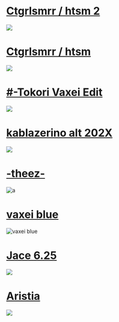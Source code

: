 # [Ctgrlsmrr / htsm 2](https://mellowskies.s-ul.eu/ul8zfzMZ)
![](https://osu.ppy.sh/ss/15819180/29e7)
# [Ctgrlsmrr / htsm](https://mellowskies.s-ul.eu/fjUKHQWo)
![](https://i.imgur.com/VI1JGHR.jpg)
# [#-Tokori Vaxei Edit](https://mellowskies.s-ul.eu/GKsP8FF5)
![](https://osu.gatari.pw/ss/HRCMS5PI.jpg)
# [kablazerino alt 202X](https://mellowskies.s-ul.eu/yn6qv6Fm)
![](https://osu.gatari.pw/ss/GTWM73GJ.jpg)
# [-theez-](https://mellowskies.s-ul.eu/cEH1xMqz)
![a](https://i.imgur.com/IABQFWP.jpg)
# [vaxei blue](https://mellowskies.s-ul.eu/BFGKyFTz)
![vaxei blue](https://i.imgur.com/40ytXRF.jpeg)
# [Jace 6.25](https://mellowskies.s-ul.eu/waPn9UiF)
![](https://osu.gatari.pw/ss/3G92XQ2Z.jpg)
# [Aristia](https://mellowskies.s-ul.eu/K865ayvg)
![](https://osu.gatari.pw/ss/5XPFIDW5.jpg)
